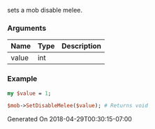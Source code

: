 sets a mob disable melee.
### Arguments
**Name**|**Type**|**Description**
:---|:---|:---
value|int|

### Example

```perl
my $value = 1;

$mob->SetDisableMelee($value); # Returns void
```


Generated On 2018-04-29T00:30:15-07:00